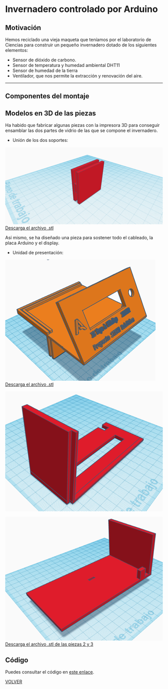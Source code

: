 # Invernadero controlado por Arduino

## Motivación  

Hemos reciclado una vieja maqueta que teníamos por el laboratorio de Ciencias para construir un pequeño invernadero dotado de los siguientes elementos:

- Sensor de dióxido de carbono.
- Sensor de temperatura y humedad ambiental DHT11
- Sensor de humedad de la tierra
- Ventilador, que  nos permite la extracción y renovación del aire.  

---

## Componentes del montaje  

## Modelos en 3D de las piezas  

Ha habido que fabricar algunas piezas con la impresora 3D para conseguir ensamblar las dos partes de vidrio de las que se compone el invernadero.  

- Unión de los dos soportes:  


![Pieza Auxiliar](img/PiezaAux.png "Pieza auxiliar para cerrar el invernadero")  
[Descarga el archivo .stl](InvernaderoAux.stl)  



Así mismo, se ha diseñado una pieza para sostener todo el cableado, la placa Arduino y el display.  

- Unidad de presentación:  


![Pieza 1](img/PiezaInvernaderoCaja1.png "Unidad de presentación: pieza 1")  
[Descarga el archivo .stl](InvernaderoCaja1.stl)  


![Pieza 2](img/PiezaInvernaderoCaja2.png "Unidad de presentación: pieza 2")  
  

![Pieza 3](img/PiezaInvernaderoCaja3.png "Unidad de presentación: pieza 3")  
[Descarga el archivo .stl de las piezas 2 y 3](InvernaderoCaja2y3.stl)

## Código

Puedes consultar el código en [este enlace](codigo.md).



[VOLVER](https://angelmicelti.github.io/VilladiegoSTEAM/)